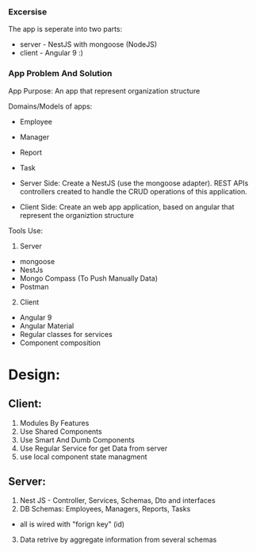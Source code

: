 ### Excersise

The app is seperate into two parts:
- server - NestJS with mongoose (NodeJS)
- client - Angular 9 :)

### App Problem And Solution
App Purpose: An app that represent organization structure

Domains/Models of apps:
- Employee
- Manager
- Report
- Task

- Server Side: Create a NestJS (use the mongoose adapter). REST APIs controllers created to handle the CRUD operations of this application.
- Client Side: Create an web app application, based on angular that represent the organiztion structure

Tools Use:
1. Server
- mongoose
- NestJs
- Mongo Compass (To Push Manually Data)
- Postman

2. Client
- Angular 9
- Angular Material
- Regular classes for services
- Component composition


# Design:
## Client:
1. Modules By Features
2. Use Shared Components
3. Use Smart And Dumb Components
4. Use Regular Service for get Data from server
5. use local component state managment
 
## Server:
1. Nest JS - Controller, Services, Schemas, Dto and interfaces
2. DB Schemas: Employees, Managers, Reports, Tasks
- all is wired with "forign key" (id)
3. Data retrive by aggregate information from several schemas